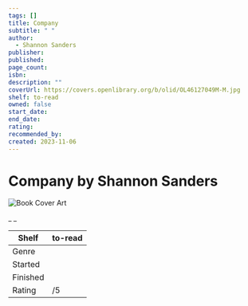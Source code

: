 ```yaml
---
tags: []
title: Company
subtitle: " "
author:
  - Shannon Sanders
publisher: 
published: 
page_count: 
isbn: 
description: ""
coverUrl: https://covers.openlibrary.org/b/olid/OL46127049M-M.jpg
shelf: to-read
owned: false
start_date: 
end_date: 
rating: 
recommended_by: 
created: 2023-11-06
---
```


# Company by Shannon Sanders

![Book Cover Art](https://covers.openlibrary.org/b/olid/OL46127049M-M.jpg)

_ _

| Shelf | to-read |
| --- | --- |
| Genre |  |
| Started |  |
| Finished |  |
| Rating | /5 |

